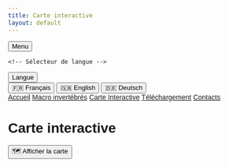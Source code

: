 ```yaml
---
title: Carte interactive
layout: default
---
```


<link rel="stylesheet" href="{{ '/css/style.css' | relative_url }}">
<link rel="stylesheet" href="https://cdnjs.cloudflare.com/ajax/libs/font-awesome/6.0.0/css/all.min.css">

<div class="header">
<!-- Bouton pour ouvrir/fermer le menu -->
<button id="menu-toggle" class="menu-button">
    <i class="fa fa-bars"></i> Menu
</button>

    <!-- Sélecteur de langue -->
<div id="language-selector" class="language-dropdown">
    <button id="language-button" class="language-button"><i class="fa-solid fa-language"></i> Langue</button>
    <div class="language-options">
        <button class="lang-option" data-lang="fr">🇫🇷 Français</button>
        <button class="lang-option" data-lang="en">🇬🇧 English</button>
        <button class="lang-option" data-lang="de">🇩🇪 Deutsch</button>
    </div>
</div>
</div>

<script src="{{ '/script.js' | relative_url }}"></script>

<!-- Conteneur du menu rétractable -->
<div id="menu" class="tab-container">
    <a href="index" class="tab-button"><i class="fa-solid fa-house"></i> Accueil</a>
    <a href="macroinv" class="tab-button"><i class="fa-solid fa-bug"></i> Macro invertébrés</a>
    <a href="map" class="tab-button"><i class="fa-solid fa-map"></i> Carte Interactive</a>
    <a href="downloads" class="tab-button"><i class="fa-solid fa-floppy-disk"></i> Téléchargement</a>
    <a href="contacts" class="tab-button"><i class="fa-solid fa-address-book"></i> Contacts</a>
</div>

<script>
  document.addEventListener("DOMContentLoaded", function() {
    const menuButton = document.getElementById("menu-toggle");
    const menu = document.getElementById("menu");

    menuButton.addEventListener("click", function() {
        menu.classList.toggle("show");
        menuButton.classList.toggle("active");
    });
});
</script>

<h1 class="translatable" data-key="map2">Carte interactive</h1>

<!DOCTYPE html>
<html lang="fr">
<head>
  <meta charset="UTF-8">
  <title>Carte interactive</title>
  <style>
    body {
      margin: 0;
      font-family: sans-serif;
    }

    /* Bouton d'ouverture */
    #open-map-btn {
      margin: 40px auto;
      display: block;
      padding: 10px 20px;
      font-size: 18px;
      cursor: pointer;
    }

    /* La modale contenant la carte */
    #map-modal {
      display: none; /* caché par défaut */
      position: fixed;
      top: 0; left: 0;
      width: 100vw;
      height: 100vh;
      background-color: rgba(0, 0, 0, 0.8);
      z-index: 9999;
      justify-content: center;
      align-items: center;
    }

    /* Contenu centré (carte) */
    .map-modal-content {
      position: relative;
      width: 90vw;
      height: 90vh;
      background: white;
      border-radius: 8px;
      overflow: hidden;
      box-shadow: 0 0 20px rgba(0,0,0,0.5);
    }

    .map-modal-content iframe {
      width: 100%;
      height: 100%;
      border: none;
    }

    /* Bouton pour fermer la modale */
    #close-map-btn {
      position: absolute;
      top: 10px;
      right: 10px;
      z-index: 10000;
      background-color: #fff;
      border: none;
      padding: 8px 12px;
      cursor: pointer;
      border-radius: 4px;
      font-size: 14px;
      box-shadow: 0 0 5px rgba(0,0,0,0.3);
    }
  </style>
</head>
<body>

  <!-- Bouton pour ouvrir la carte -->
  <button id="open-map-btn">🗺️ Afficher la carte</button>

  <!-- Modale contenant la carte -->
  <div id="map-modal">
    <div class="map-modal-content">
      <button id="close-map-btn">❌ Fermer</button>
      <iframe src="index_map.html"></iframe>
    </div>
  </div>

  <script>
    document.addEventListener('DOMContentLoaded', function () {
      const openBtn = document.getElementById('open-map-btn');
      const closeBtn = document.getElementById('close-map-btn');
      const modal = document.getElementById('map-modal');

      openBtn.addEventListener('click', function () {
        modal.style.display = 'flex';
      });

      closeBtn.addEventListener('click', function () {
        modal.style.display = 'none';
      });
    });
  </script>

</body>
</html>
